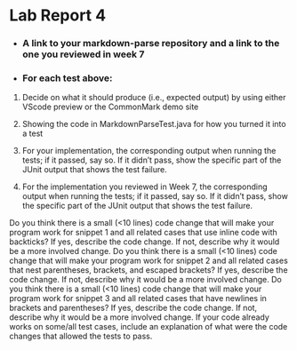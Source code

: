 # Lab Report 4

* ### A link to your markdown-parse repository and a link to the one you reviewed in week 7

* ### For each test above:
1.  Decide on what it should produce (i.e., expected output) by using either VScode preview or the CommonMark demo site

2.  Showing the code in MarkdownParseTest.java for how you turned it into a test

3. For your implementation, the corresponding output when running the tests; if it passed, say so. If it didn’t pass, show the specific part of the JUnit output that shows the test failure.

4. For the implementation you reviewed in Week 7, the corresponding output when running the tests; if it passed, say so. If it didn’t pass, show the specific part of the JUnit output that shows the test failure.

Do you think there is a small (<10 lines) code change that will make your program work for snippet 1 and all related cases that use inline code with backticks? If yes, describe the code change. If not, describe why it would be a more involved change.
Do you think there is a small (<10 lines) code change that will make your program work for snippet 2 and all related cases that nest parentheses, brackets, and escaped brackets? If yes, describe the code change. If not, describe why it would be a more involved change.
Do you think there is a small (<10 lines) code change that will make your program work for snippet 3 and all related cases that have newlines in brackets and parentheses? If yes, describe the code change. If not, describe why it would be a more involved change.
If your code already works on some/all test cases, include an explanation of what were the code changes that allowed the tests to pass.
